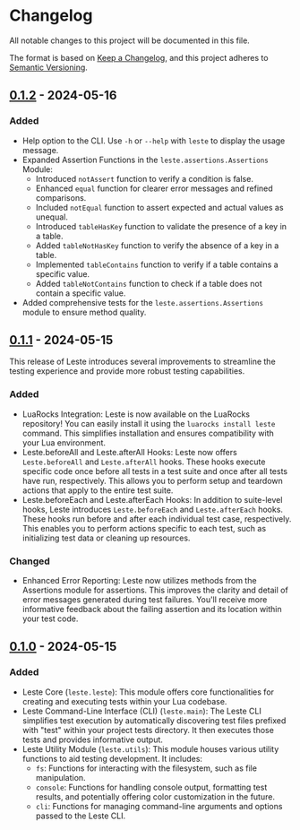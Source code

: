 # Changelog

All notable changes to this project will be documented in this file.

The format is based on [Keep a Changelog](https://keepachangelog.com/en/1.1.0/), and this project adheres to [Semantic Versioning](https://semver.org/spec/v2.0.0.html).

## [0.1.2] - 2024-05-16

### Added

- Help option to the CLI. Use `-h` or `--help` with `leste` to display the usage message.
- Expanded Assertion Functions in the `leste.assertions.Assertions` Module:
    - Introduced `notAssert` function to verify a condition is false.
    - Enhanced `equal` function for clearer error messages and refined comparisons.
    - Included `notEqual` function to assert expected and actual values as unequal.
    - Introduced `tableHasKey` function to validate the presence of a key in a table.
    - Added `tableNotHasKey` function to verify the absence of a key in a table.
    - Implemented `tableContains` function to verify if a table contains a specific value.
    - Added `tableNotContains` function to check if a table does not contain a specific value.
- Added comprehensive tests for the `leste.assertions.Assertions` module to ensure method quality.

[0.1.2]: https://github.com/AdaiasMagdiel/Leste/compare/v0.1.1...v0.1.2

## [0.1.1] - 2024-05-15

This release of Leste introduces several improvements to streamline the testing experience and provide more robust testing capabilities.

### Added

- LuaRocks Integration: Leste is now available on the LuaRocks repository! You can easily install it using the `luarocks install leste` command. This simplifies installation and ensures compatibility with your Lua environment.
- Leste.beforeAll and Leste.afterAll Hooks: Leste now offers `Leste.beforeAll` and `Leste.afterAll` hooks. These hooks execute specific code once before all tests in a test suite and once after all tests have run, respectively. This allows you to perform setup and teardown actions that apply to the entire test suite.
- Leste.beforeEach and Leste.afterEach Hooks: In addition to suite-level hooks, Leste introduces `Leste.beforeEach` and `Leste.afterEach` hooks. These hooks run before and after each individual test case, respectively. This enables you to perform actions specific to each test, such as initializing test data or cleaning up resources.

### Changed

- Enhanced Error Reporting: Leste now utilizes methods from the Assertions module for assertions. This improves the clarity and detail of error messages generated during test failures. You'll receive more informative feedback about the failing assertion and its location within your test code.

[0.1.1]: https://github.com/AdaiasMagdiel/Leste/compare/v0.1.0...v0.1.1

## [0.1.0] - 2024-05-15

### Added

- Leste Core (`leste.leste`): This module offers core functionalities for creating and executing tests within your Lua codebase. 
- Leste Command-Line Interface (CLI) (`leste.main`): The Leste CLI simplifies test execution by automatically discovering test files prefixed with "test" within your project tests directory. It then executes those tests and provides informative output.
- Leste Utility Module (`leste.utils`): This module houses various utility functions to aid testing development. It includes:
    - `fs`: Functions for interacting with the filesystem, such as file manipulation.
    - `console`: Functions for handling console output, formatting test results, and potentially offering color customization in the future.
    - `cli`: Functions for managing command-line arguments and options passed to the Leste CLI.

[0.1.0]: https://github.com/AdaiasMagdiel/Leste/releases/tag/v0.1.0
